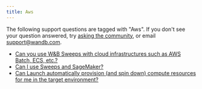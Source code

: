 ```yaml
---
title: Aws 
---
```

The following support questions are tagged with "Aws". If you don't see 
your question answered, try [asking the community](https://community.wandb.ai/), 
or email [support@wandb.com](mailto:support@wandb.com).

- [Can you use W&B Sweeps with cloud infrastructures such as AWS Batch, ECS, etc.?](sweeps_cloud_infrastructures_such_aws_batch_ecs.md)
- [Can I use Sweeps and SageMaker?](sweeps_sagemaker.md)
- [Can Launch automatically provision (and spin down) compute resources for me in the target environment?](launch_automatically_provision_spin_compute_resources_target_environment.md)
